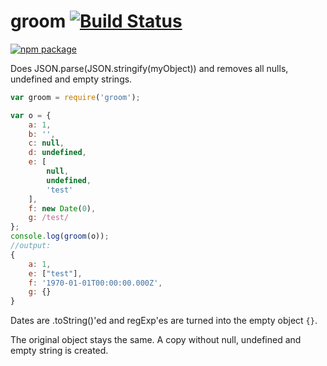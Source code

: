 # groom [![Build Status](https://travis-ci.org/e-conomic/groom.svg?branch=master)](https://travis-ci.org/e-conomic/groom)

[![npm package](https://nodei.co/npm/groom.png?downloads=true&downloadRank=true&stars=true)](https://nodei.co/npm/groom/)

Does JSON.parse(JSON.stringify(myObject)) and removes all nulls, undefined and empty strings.

```js
var groom = require('groom');

var o = {
	a: 1,
    b: '',
    c: null,
    d: undefined,
    e: [
    	null,
        undefined,
        'test'
    ],
    f: new Date(0),
    g: /test/
};
console.log(groom(o));
//output:
{
	a: 1,
	e: ["test"],
    f: '1970-01-01T00:00:00.000Z',
    g: {}
}
```

Dates are .toString()'ed and regExp'es are turned into the empty object `{}`.

The original object stays the same. A copy without null, undefined and empty string is created.